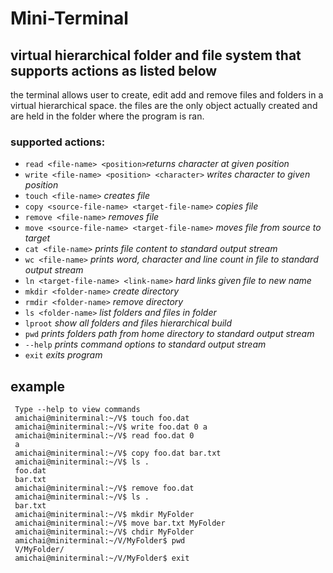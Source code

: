 # Mini-Terminal
## virtual hierarchical folder and file system that supports actions as listed below
the terminal allows user to create, edit add and remove files and folders in a virtual hierarchical space. the files are the only object actually created and are held in the folder where the program is ran.  

### supported actions:
* ```read <file-name> <position>```*returns character at given position*
* ```write <file-name> <position> <character>``` *writes character to given position*
* ```touch <file-name>```   *creates file*
* ```copy <source-file-name> <target-file-name>``` *copies file*
* ```remove <file-name>``` *removes file*
* ```move <source-file-name> <target-file-name>``` *moves file from source to target*
* ```cat <file-name>``` *prints file content to standard output stream*
* ```wc <file-name>```  *prints word, character and line count in file to standard output stream*
* ```ln <target-file-name> <link-name>``` *hard links given file to new name*
* ```mkdir <folder-name>``` *create directory*
* ```rmdir <folder-name>``` *remove directory*
* ```ls <folder-name>```    *list folders and files in folder*
* ```lproot```  *show all folders and files hierarchical build*
* ```pwd``` *prints folders path from home directory to standard output stream*
* ```--help```  *prints command options to standard output stream*
* ```exit```  *exits program*

## example
```
 Type --help to view commands
 amichai@miniterminal:~/V$ touch foo.dat
 amichai@miniterminal:~/V$ write foo.dat 0 a                        
 amichai@miniterminal:~/V$ read foo.dat 0               
 a
 amichai@miniterminal:~/V$ copy foo.dat bar.txt
 amichai@miniterminal:~/V$ ls .
 foo.dat
 bar.txt
 amichai@miniterminal:~/V$ remove foo.dat      
 amichai@miniterminal:~/V$ ls .
 bar.txt
 amichai@miniterminal:~/V$ mkdir MyFolder
 amichai@miniterminal:~/V$ move bar.txt MyFolder
 amichai@miniterminal:~/V$ chdir MyFolder
 amichai@miniterminal:~/V/MyFolder$ pwd
 V/MyFolder/
 amichai@miniterminal:~/V/MyFolder$ exit 
```